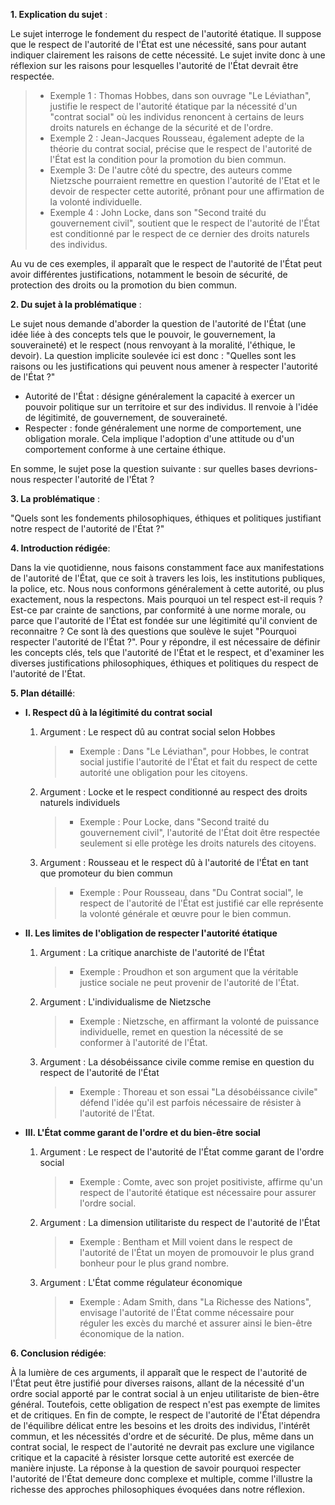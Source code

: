 **1. Explication du sujet** :

Le sujet interroge le fondement du respect de l'autorité étatique. Il suppose que le respect de l'autorité de l'État est une nécessité, sans pour autant indiquer clairement les raisons de cette nécessité. Le sujet invite donc à une réflexion sur les raisons pour lesquelles l'autorité de l'État devrait être respectée.

> - Exemple 1 : Thomas Hobbes, dans son ouvrage "Le Léviathan", justifie le respect de l'autorité étatique par la nécessité d'un "contrat social" où les individus renoncent à certains de leurs droits naturels en échange de la sécurité et de l'ordre.
> - Exemple 2 : Jean-Jacques Rousseau, également adepte de la théorie du contrat social, précise que le respect de l'autorité de l'État est la condition pour la promotion du bien commun.
> - Exemple 3: De l'autre côté du spectre, des auteurs comme Nietzsche pourraient remettre en question l'autorité de l'Etat et le devoir de respecter cette autorité, prônant pour une affirmation de la volonté individuelle.
> - Exemple 4 : John Locke, dans son "Second traité du gouvernement civil", soutient que le respect de l'autorité de l'État est conditionné par le respect de ce dernier des droits naturels des individus.

Au vu de ces exemples, il apparaît que le respect de l'autorité de l'État peut avoir différentes justifications, notamment le besoin de sécurité, de protection des droits ou la promotion du bien commun.

**2. Du sujet à la problématique** :

Le sujet nous demande d'aborder la question de l'autorité de l'État (une idée liée à des concepts tels que le pouvoir, le gouvernement, la souveraineté) et le respect (nous renvoyant à la moralité, l'éthique, le devoir). La question implicite soulevée ici est donc : "Quelles sont les raisons ou les justifications qui peuvent nous amener à respecter l'autorité de l'État ?"

- Autorité de l'État : désigne généralement la capacité à exercer un pouvoir politique sur un territoire et sur des individus. Il renvoie à l'idée de légitimité, de gouvernement, de souveraineté.
- Respecter : fonde généralement une norme de comportement, une obligation morale. Cela implique l'adoption d'une attitude ou d'un comportement conforme à une certaine éthique.

En somme, le sujet pose la question suivante : sur quelles bases devrions-nous respecter l'autorité de l'État ?

**3. La problématique** :

"Quels sont les fondements philosophiques, éthiques et politiques justifiant notre respect de l'autorité de l'État ?"

**4. Introduction rédigée**:

Dans la vie quotidienne, nous faisons constamment face aux manifestations de l'autorité de l'État, que ce soit à travers les lois, les institutions publiques, la police, etc. Nous nous conformons généralement à cette autorité, ou plus exactement, nous la respectons. Mais pourquoi un tel respect est-il requis ? Est-ce par crainte de sanctions, par conformité à une norme morale, ou parce que l'autorité de l'État est fondée sur une légitimité qu'il convient de reconnaitre ? Ce sont là des questions que soulève le sujet "Pourquoi respecter l'autorité de l'État ?". Pour y répondre, il est nécessaire de définir les concepts clés, tels que l'autorité de l'État et le respect, et d'examiner les diverses justifications philosophiques, éthiques et politiques du respect de l'autorité de l'État.

**5. Plan détaillé**:

* **I. Respect dû à la légitimité du contrat social**

    1. Argument : Le respect dû au contrat social selon Hobbes
         > - Exemple : Dans "Le Léviathan", pour Hobbes, le contrat social justifie l'autorité de l'État et fait du respect de cette autorité une obligation pour les citoyens.

    2. Argument : Locke et le respect conditionné au respect des droits naturels individuels
         > - Exemple : Pour Locke, dans "Second traité du gouvernement civil", l'autorité de l'État doit être respectée seulement si elle protège les droits naturels des citoyens.

    3. Argument : Rousseau et le respect dû à l'autorité de l'État en tant que promoteur du bien commun
         > - Exemple : Pour Rousseau, dans "Du Contrat social", le respect de l'autorité de l'État est justifié car elle représente la volonté générale et œuvre pour le bien commun.

* **II. Les limites de l'obligation de respecter l'autorité étatique**

    1. Argument : La critique anarchiste de l'autorité de l'État
         > - Exemple : Proudhon et son argument que la véritable justice sociale ne peut provenir de l'autorité de l'État.

    2. Argument : L'individualisme de Nietzsche 
         > - Exemple : Nietzsche, en affirmant la volonté de puissance individuelle, remet en question la nécessité de se conformer à l'autorité de l'État.
    
    3. Argument : La désobéissance civile comme remise en question du respect de l'autorité de l'État
         > - Exemple : Thoreau et son essai "La désobéissance civile" défend l'idée qu'il est parfois nécessaire de résister à l'autorité de l'État.

* **III. L'État comme garant de l'ordre et du bien-être social**

    1. Argument : Le respect de l'autorité de l'État comme garant de l'ordre social
         > - Exemple : Comte, avec son projet positiviste, affirme qu'un respect de l'autorité étatique est nécessaire pour assurer l'ordre social.

    2. Argument : La dimension utilitariste du respect de l'autorité de l'État
         > - Exemple : Bentham et Mill voient dans le respect de l'autorité de l'État un moyen de promouvoir le plus grand bonheur pour le plus grand nombre.

    3. Argument : L'État comme régulateur économique
         > - Exemple : Adam Smith, dans "La Richesse des Nations", envisage l'autorité de l'État comme nécessaire pour réguler les excès du marché et assurer ainsi le bien-être économique de la nation.

**6. Conclusion rédigée**:

À la lumière de ces arguments, il apparaît que le respect de l'autorité de l'État peut être justifié pour diverses raisons, allant de la nécessité d'un ordre social apporté par le contrat social à un enjeu utilitariste de bien-être général. Toutefois, cette obligation de respect n'est pas exempte de limites et de critiques. En fin de compte, le respect de l'autorité de l'État dépendra de l'équilibre délicat entre les besoins et les droits des individus, l'intérêt commun, et les nécessités d'ordre et de sécurité. De plus, même dans un contrat social, le respect de l'autorité ne devrait pas exclure une vigilance critique et la capacité à résister lorsque cette autorité est exercée de manière injuste. La réponse à la question de savoir pourquoi respecter l'autorité de l'État demeure donc complexe et multiple, comme l'illustre la richesse des approches philosophiques évoquées dans notre réflexion.
